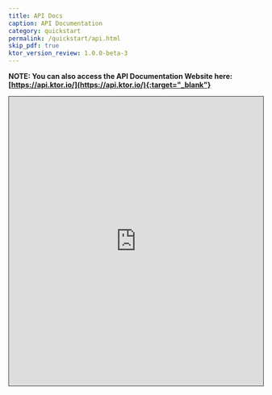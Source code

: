 ```yaml
---
title: API Docs
caption: API Documentation 
category: quickstart
permalink: /quickstart/api.html
skip_pdf: true
ktor_version_review: 1.0.0-beta-3
---
```


<!--<https://api.ktor.io/>-->

**NOTE: You can also access the API Documentation Website here: [https://api.ktor.io/](https://api.ktor.io/){:target="_blank"}**

<iframe src="https://api.ktor.io/{{ site.ktor_version }}/" style="border:1px solid #343a40;width:100%;height:574px;"></iframe>
